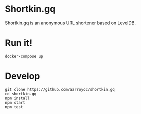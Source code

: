 # Shortkin.gq

Shortkin.gq is an anonymous URL shortener based on LevelDB.

# Run it!

```
docker-compose up
```

# Develop

```
git clone https://github.com/aarroyoc/shortkin.gq
cd shortkin.gq
npm install
npm start
npm test
```
